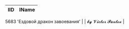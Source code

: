 | IID | IName               |
|-----|---------------------|
5683	'Ездовой дракон завоевания'
|     | 𝓫𝔂 𝓥𝓲𝓬𝓽𝓸𝓻 𝓟𝓪𝓿𝓵𝓸𝓿   |